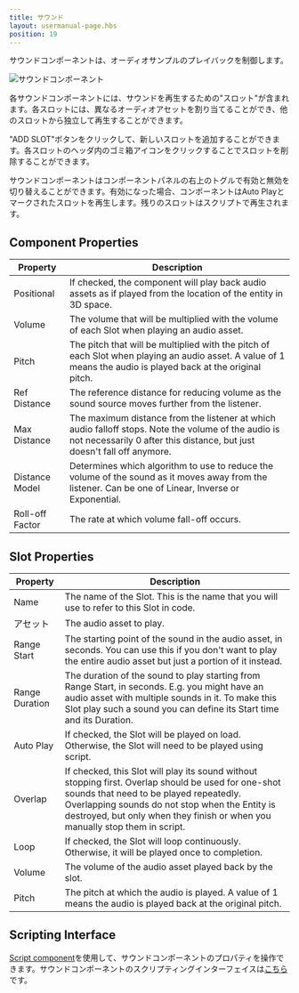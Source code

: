 ```yaml
---
title: サウンド
layout: usermanual-page.hbs
position: 19
---
```


サウンドコンポーネントは、オーディオサンプルのプレイバックを制御します。

![サウンドコンポーネント][1]

各サウンドコンポーネントには、サウンドを再生するための"スロット"が含まれます。各スロットには、異なるオーディオアセットを割り当てることができ、他のスロットから独立して再生することができます。

"ADD SLOT"ボタンをクリックして、新しいスロットを追加することができます。各スロットのヘッダ内のゴミ箱アイコンをクリックすることでスロットを削除することができます。

サウンドコンポーネントはコンポーネントパネルの右上のトグルで有効と無効を切り替えることができます。有効になった場合、コンポーネントはAuto Playとマークされたスロットを再生します。残りのスロットはスクリプトで再生されます。


## Component Properties

| Property        | Description |
|-----------------|-------------|
| Positional      | If checked, the component will play back audio assets as if played from the location of the entity in 3D space. |
| Volume          | The volume that will be multiplied with the volume of each Slot when playing an audio asset. |
| Pitch           | The pitch that will be multiplied with the pitch of each Slot when playing an audio asset. A value of 1 means the audio is played back at the original pitch. |
| Ref Distance    | The reference distance for reducing volume as the sound source moves further from the listener. |
| Max Distance    | The maximum distance from the listener at which audio falloff stops. Note the volume of the audio is not necessarily 0 after this distance, but just doesn't fall off anymore. |
| Distance Model  | Determines which algorithm to use to reduce the volume of the sound as it moves away from the listener. Can be one of Linear, Inverse or Exponential. |
| Roll-off Factor | The rate at which volume fall-off occurs. |

## Slot Properties

| Property        | Description |
|-----------------|-------------|
| Name            | The name of the Slot. This is the name that you will use to refer to this Slot in code. |
| アセット           | The audio asset to play. |
| Range Start     | The starting point of the sound in the audio asset, in seconds. You can use this if you don't want to play the entire audio asset but just a portion of it instead. |
| Range Duration  | The duration of the sound to play starting from Range Start, in seconds. E.g. you might have an audio asset with multiple sounds in it. To make this Slot play such a sound you can define its Start time and its Duration. |
| Auto Play       | If checked, the Slot will be played on load. Otherwise, the Slot will need to be played using script. |
| Overlap         | If checked, this Slot will play its sound without stopping first. Overlap should be used for one-shot sounds that need to be played repeatedly. Overlapping sounds do not stop when the Entity is destroyed, but only when they finish or when you manually stop them in script. |
| Loop            | If checked, the Slot will loop continuously. Otherwise, it will be played once to completion. |
| Volume          | The volume of the audio asset played back by the slot. |
| Pitch           | The pitch at which the audio is played. A value of 1 means the audio is played back at the original pitch. |

## Scripting Interface

[Script component][2]を使用して、サウンドコンポーネントのプロパティを操作できます。サウンドコンポーネントのスクリプティングインターフェイスは[こちら][3]です。

[1]: /images/user-manual/scenes/components/component-sound.png
[2]: /user-manual/packs/components/script
[3]: /api/pc.SoundComponent.html
